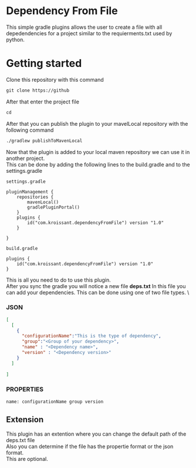 # Dependency From File

This simple gradle plugins allows the user to create a file with all depedendencies for a project similar to the requierments.txt used by python.

# Getting started 
Clone this repository with this command
```txt
git clone https://github
```
After that enter the project file
```txt
cd 
```
After that you can publish the plugin to your mavelLocal repository with the following command
```txt
./gradlew publishToMavenLocal
```
Now that the plugin is added to your local maven repository we can use it in another project.\
This can be done by adding the following lines to the build.gradle and to the settings.gradle
```
settings.gradle

pluginManagement {
    repositories {
        mavenLocal()
        gradlePluginPortal()
    }
    plugins {
        id("com.kroissant.dependencyFromFile") version "1.0"
    }

}
```
```
build.gradle

plugins {
    id("com.kroissant.dependencyFromFile") version "1.0"
}
```
This is all you need to do to use this plugin. \
After you sync the gradle you will notice a new file
**deps.txt**
In this file you can add your dependencies.
This can be done using one of two file types. \
### **JSON**
```json
[
  [
    {
      "configurationName":"This is the type of dependency",
      "group":"<Group of your dependency>",
      "name" : "<Dependency name>",
      "version" : "<Dependency version>"
    }
  ]
  
]
```
### **PROPERTIES**
```properties
name: configurationName group version
```

## Extension
This plugin has an extention where you can change the default path of the deps.txt file \
Also you can determine if the file has the propertie format or the json format.\
This are optional.